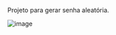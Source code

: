 Projeto para gerar senha aleatória.

![image](https://github.com/user-attachments/assets/925eb3a2-381c-4914-9381-5f0db21f648b)
